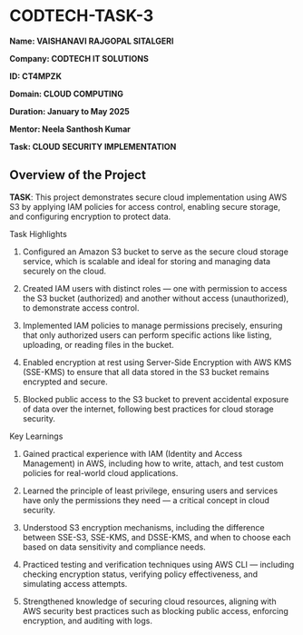 # CODTECH-TASK-3

**Name: VAISHANAVI RAJGOPAL SITALGERI**

**Company: CODTECH IT SOLUTIONS**

**ID: CT4MPZK**

**Domain: CLOUD COMPUTING**

**Duration: January to May 2025**

**Mentor: Neela Santhosh Kumar**

 
**Task:  CLOUD SECURITY IMPLEMENTATION**

## Overview of the Project


**TASK**: This project demonstrates secure cloud implementation using AWS S3 by applying IAM policies for access control, enabling secure storage, and configuring encryption to protect data.

Task Highlights

1. Configured an Amazon S3 bucket to serve as the secure cloud storage service, which is scalable and ideal for storing and managing data securely on the cloud.

2. Created IAM users with distinct roles — one with permission to access the S3 bucket (authorized) and another without access (unauthorized), to demonstrate access control.

3. Implemented IAM policies to manage permissions precisely, ensuring that only authorized users can perform specific actions like listing, uploading, or reading files in the bucket.

4. Enabled encryption at rest using Server-Side Encryption with AWS KMS (SSE-KMS) to ensure that all data stored in the S3 bucket remains encrypted and secure.

5. Blocked public access to the S3 bucket to prevent accidental exposure of data over the internet, following best practices for cloud storage security.

Key Learnings

1. Gained practical experience with IAM (Identity and Access Management) in AWS, including how to write, attach, and test custom policies for real-world cloud applications.

2. Learned the principle of least privilege, ensuring users and services have only the permissions they need — a critical concept in cloud security.

3. Understood S3 encryption mechanisms, including the difference between SSE-S3, SSE-KMS, and DSSE-KMS, and when to choose each based on data sensitivity and compliance needs.

4. Practiced testing and verification techniques using AWS CLI — including checking encryption status, verifying policy effectiveness, and simulating access attempts.

5. Strengthened knowledge of securing cloud resources, aligning with AWS security best practices such as blocking public access, enforcing encryption, and auditing with logs.
